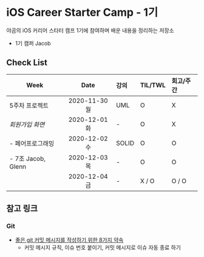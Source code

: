 # iOS Career Starter Camp - 1기

야곰의 iOS 커리어 스타터 캠프 1기에 참여하며 배운 내용을 정리하는 저장소

- 1기 캠퍼 Jacob

## Check List

| Week              | Date          | 강의      | TIL/TWL | 회고/주간 | 
| ----              | :-----------: | :-------- | :-----  | :-------  |
| 5주차 프로젝트    | 2020-11-30 월 | UML       | O       | X         |
| *회원가입 화면*   | 2020-12-01 화 | -         | O       | X         |
| - 페어프로그래밍  | 2020-12-02 수 | SOLID     | O       | O         |
| - 7조 Jacob, Glenn| 2020-12-03 목 | -         | O       | O         |
|                   | 2020-12-04 금 | -         | X / O   | O / O     |

## 참고 링크

### Git 

- [좋은 git 커밋 메시지를 작성하기 위한 8가지 약속](https://djkeh.github.io/articles/How-to-write-a-git-commit-message-kor/)
    - 커밋 메시지 규칙, 이슈 번호 붙이기, 커밋 메시지로 이슈 자동 종료 하기